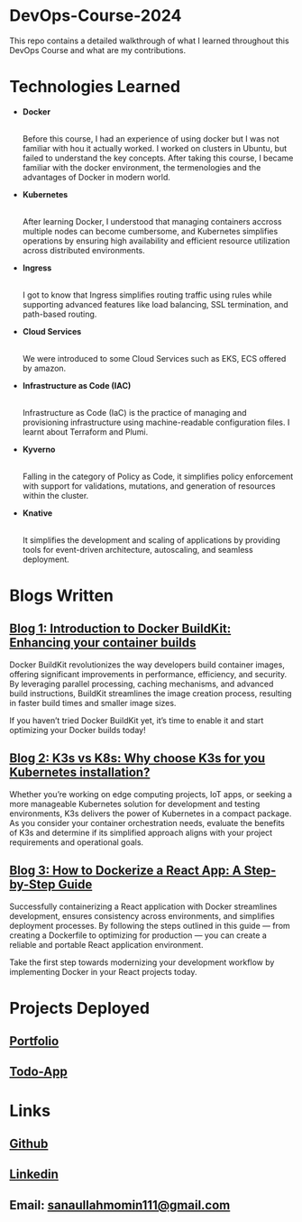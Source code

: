 # DevOps-Course-2024

This repo contains a detailed walkthrough of what I learned throughout this DevOps Course and what are my contributions.

# Technologies Learned
<ul>
  <li><b>Docker</b></li><br>
  <p>Before this course, I had an experience of using docker but I was not familiar with hou it actually worked. I worked on clusters in Ubuntu, but failed to understand the key concepts. After taking this course, I became familiar with the docker environment, the termenologies and the advantages of Docker in modern world. </p>

  <li><b>Kubernetes</b></li><br>
  <p>After learning Docker, I understood that managing containers accross multiple nodes can become cumbersome, and Kubernetes  simplifies operations by ensuring high availability and efficient resource utilization across distributed environments.</p>

  <li><b>Ingress</b></li><br>
  <p>I got to know that Ingress simplifies routing traffic using rules while supporting advanced features like load balancing, SSL termination, and path-based routing.</p>

  <li><b>Cloud Services</b></li><br>
  <p>We were introduced to some Cloud Services such as EKS, ECS offered by amazon.</p>

  <li><b>Infrastructure as Code (IAC)</b></li><br>
  <p>Infrastructure as Code (IaC) is the practice of managing and provisioning infrastructure using machine-readable configuration files. I learnt about Terraform and Plumi.</p>

  <li><b>Kyverno</b></li><br>
  <p>Falling in the category of Policy as Code, it simplifies policy enforcement with support for validations, mutations, and generation of resources within the cluster.</p>

  <li><b>Knative</b></li><br>
  <p> It simplifies the development and scaling of applications by providing tools for event-driven architecture, autoscaling, and seamless deployment.</p>
</ul> 

# Blogs Written

## [Blog 1: Introduction to Docker BuildKit: Enhancing your container builds ](https://medium.com/@sanaullahmomin111/introduction-to-docker-buildkit-enhancing-your-container-builds-3a4dfc1a5753)

Docker BuildKit revolutionizes the way developers build container images, offering significant improvements in performance, efficiency, and security. By leveraging parallel processing, caching mechanisms, and advanced build instructions, BuildKit streamlines the image creation process, resulting in faster build times and smaller image sizes.

If you haven’t tried Docker BuildKit yet, it’s time to enable it and start optimizing your Docker builds today!

## [Blog 2: K3s vs K8s: Why choose K3s for you Kubernetes installation?](https://medium.com/@sanaullahmomin111/k3s-vs-k8s-why-choose-k3s-for-you-kubernetes-installation-eb9a97ca01b6)

Whether you’re working on edge computing projects, IoT apps, or seeking a more manageable Kubernetes solution for development and testing environments, K3s delivers the power of Kubernetes in a compact package. As you consider your container orchestration needs, evaluate the benefits of K3s and determine if its simplified approach aligns with your project requirements and operational goals.

## [Blog 3: How to Dockerize a React App: A Step-by-Step Guide](https://medium.com/@sanaullahmomin111/how-to-dockerize-a-react-app-a-step-by-step-guide-3d74a676dc9f)

Successfully containerizing a React application with Docker streamlines development, ensures consistency across environments, and simplifies deployment processes. By following the steps outlined in this guide — from creating a Dockerfile to optimizing for production — you can create a reliable and portable React application environment.

Take the first step towards modernizing your development workflow by implementing Docker in your React projects today.

# Projects Deployed

## [Portfolio](https://momins-portfolio.netlify.app/)
## [Todo-App](https://todo-app-momin.netlify.app/)

# Links

## [Github](https://github.com/momin4930)
## [Linkedin](https://www.linkedin.com/in/sanaullah-momin-71b774309/)
## Email: sanaullahmomin111@gmail.com
